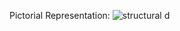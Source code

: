 Pictorial Representation:
![structural d](https://user-images.githubusercontent.com/94226412/144356828-31830fff-4df1-473f-ba0f-752038a92a2c.PNG)
